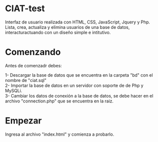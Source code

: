 # CIAT-test
Interfaz de usuario realizada con HTML, CSS, JavaScript, Jquery y Php.
Lista, crea, actualiza y elimina usuarios de una base de datos, interacturactuando con un diseño simple e intitutivo.


# Comenzando

Antes de comenzadr debes:

1- Descargar la base de datos que se encuentra en la carpeta "bd" con el nombre de "ciat.sql" <br>
2- Importar la base de datos en un servidor con soporte de de Php y MySQLi. <br>
3- Cambiar los datos de conexión a la base de datos, se debe hacer en el archivo "connection.php" que se encuentra en la raiz. <br>

# Empezar

Ingresa al archivo "index.html" y comienza a probarlo.
